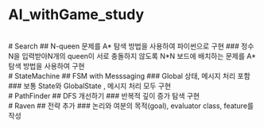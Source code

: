 # AI_withGame_study
<br>
# Search
## N-queen 문제를 A* 탐색 방법을 사용하여 파이썬으로 구현
### 정수 N을 입력받아N개의 queen이 서로 충돌하지 않도록 N*N 보드에 배치하는 문제를 A* 탐색 방법을 사용하여 구현

<br>
# StateMachine
## FSM with Messsaging
### Global 상태, 메시지 처리 포함
### 보통 State와 GlobalState , 메시지 처리 모두 구현

<br>
# PathFinder
## DFS 개선하기
### 반복적 깊이 증가 탐색 구현

<br>
# Raven
## 전략 추가
### 논리와 여분의 목적(goal), evaluator class, feature를 작성
